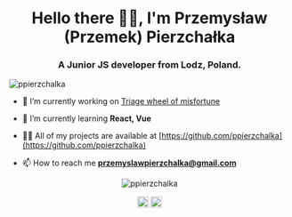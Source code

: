 <link rel="stylesheet" href="https://cdn.jsdelivr.net/gh/devicons/devicon@v2.10.1/devicon.min.css">
<h1 align="center">Hello there 🧔🏽, I'm Przemysław (Przemek) Pierzchałka</h1>
<h3 align="center">A Junior JS developer from Lodz, Poland.</h3>

<p align="left"> <img src="https://komarev.com/ghpvc/?username=ppierzchalka" alt="ppierzchalka" /> </p>

- 🔭 I’m currently working on [Triage wheel of misfortune](https://github.com/ppierzchalka/triage-wheel-of-misfortune)

- 🌱 I’m currently learning **React, Vue**

- 👨‍💻 All of my projects are available at [https://github.com/ppierzchalka](https://github.com/ppierzchalka)

- 📫 How to reach me **przemyslawpierzchalka@gmail.com**

<p align="center">
<img src="https://github-readme-stats.vercel.app/api?username=ppierzchalka&show_icons=true&theme=synthwave" alt="ppierzchalka" />
</p>

<p align="center">
<a href="https://linkedin.com/in/przemyslaw-pierzchalka" target="blank"><img align="center" src="https://cdn.jsdelivr.net/npm/simple-icons@3.0.1/icons/linkedin.svg" alt="przemyslaw-pierzchalka" height="20" width="20" /></a>
<a href="https://codesandbox.com/ppierzchalka" target="blank"><img align="center" src="https://cdn.jsdelivr.net/npm/simple-icons@3.0.1/icons/codesandbox.svg" alt="ppierzchalka" height="20" width="20" /></a>
</p>
